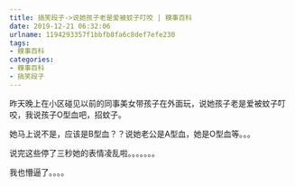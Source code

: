```yaml
---
title: 搞笑段子->说她孩子老是爱被蚊子叮咬 | 糗事百科
date: 2019-12-21 06:32:06
urlname: 1194293357f1bbfb8fa6c8def7efe230
tags: 
- 糗事百科
categories:
- 糗事百科
- 搞笑段子
---
```

昨天晚上在小区碰见以前的同事美女带孩子在外面玩，说她孩子老是爱被蚊子叮咬，我说孩子O型血吧，招蚊子。

她马上说不是，应该是B型血？？说她老公是A型血，她是O型血等。。。

说完这些停了三秒她的表情凌乱啦。。。。。。。

我也懵逼了。。。。


